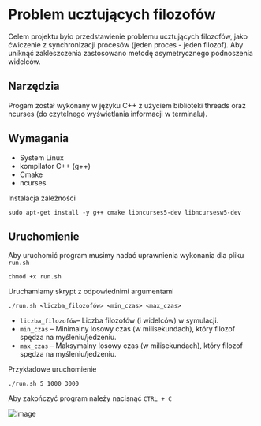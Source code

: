 # Problem ucztujących filozofów
Celem projektu było przedstawienie problemu ucztujących filozofów, jako ćwiczenie z synchronizacji procesów (jeden proces - jeden filozof). Aby uniknąć zakleszczenia zastosowano metodę asymetrycznego podnoszenia widelców.

## Narzędzia
Progam został wykonany w języku C++ z użyciem biblioteki threads oraz ncurses (do czytelnego wyświetlania informacji w terminalu).

## Wymagania
- System Linux
- kompilator C++ (g++)
- Cmake
- ncurses

Instalacja zależności
```
sudo apt-get install -y g++ cmake libncurses5-dev libncursesw5-dev
```

## Uruchomienie
Aby uruchomić program musimy nadać uprawnienia wykonania dla pliku `run.sh`
```
chmod +x run.sh
```
Uruchamiamy skrypt z odpowiednimi argumentami
```
./run.sh <liczba_filozofów> <min_czas> <max_czas>
```
- `liczba_filozofów`– Liczba filozofów (i widelców) w symulacji.
- `min_czas` – Minimalny losowy czas (w milisekundach), który filozof spędza na myśleniu/jedzeniu.
- `max_czas` – Maksymalny losowy czas (w milisekundach), który filozof spędza na myśleniu/jedzeniu.

Przykładowe uruchomienie
```
./run.sh 5 1000 3000
```

Aby zakończyć program należy nacisnąć `CTRL + C`

![image](https://github.com/user-attachments/assets/ad7e7d4b-b71c-4d6e-b155-f7f55c8637d8)
